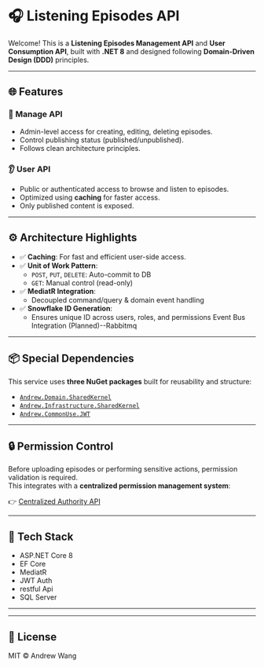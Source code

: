 # 🎧 Listening Episodes API

Welcome! This is a **Listening Episodes Management API** and **User Consumption API**, built with **.NET 8** and designed following **Domain-Driven Design (DDD)** principles.

---

## 🌐 Features

### 🔧 Manage API
- Admin-level access for creating, editing, deleting episodes.
- Control publishing status (published/unpublished).
- Follows clean architecture principles.

### 👂 User API
- Public or authenticated access to browse and listen to episodes.
- Optimized using **caching** for faster access.
- Only published content is exposed.

---

## ⚙️ Architecture Highlights

- ✅ **Caching**: For fast and efficient user-side access.
- ✅ **Unit of Work Pattern**:  
  - `POST`, `PUT`, `DELETE`: Auto-commit to DB  
  - `GET`: Manual control (read-only)
- ✅ **MediatR Integration**:  
  - Decoupled command/query & domain event handling
- ✅ **Snowflake ID Generation**:  
  - Ensures unique ID across users, roles, and permissions
Event Bus Integration (Planned)--Rabbitmq

---

## 📦 Special Dependencies

This service uses **three NuGet packages** built for reusability and structure:

- [`Andrew.Domain.SharedKernel`](https://www.nuget.org/packages/Andrew.Domain.SharedKernel)
- [`Andrew.Infrastructure.SharedKernel`](https://www.nuget.org/packages/Andrew.Infrastructure.SharedKernel)
- [`Andrew.CommonUse.JWT`](https://www.nuget.org/packages/Andrew.CommonUse.JWT)

---

## 🔒 Permission Control

Before uploading episodes or performing sensitive actions, permission validation is required.  
This integrates with a **centralized permission management system**:

👉 [Centralized Authority API](https://github.com/sharisp/Centralized.Authority)

---

## 🚀 Tech Stack

- ASP.NET Core 8
- EF Core
- MediatR
- JWT Auth
- restful Api
- SQL Server

---

---

## 📄 License

MIT © Andrew Wang
```
